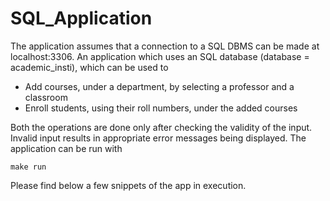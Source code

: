 # SQL_Application
The application assumes that a connection to a SQL DBMS can be made at localhost:3306.
An application which uses an SQL database (database = academic_insti), which can be used to 
- Add courses, under a department, by selecting a professor and a classroom
- Enroll students, using their roll numbers, under the added courses 

Both the operations are done only after checking the validity of the input. Invalid input results in appropriate error 
messages being displayed.
The application can be run with 
```
make run
```

Please find below a few snippets of the app in execution. 
